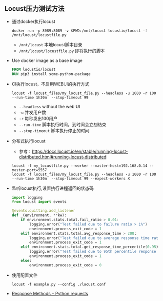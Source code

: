Locust压力测试方法
--------------------------------------------------------------

* 通过docker执行locust

    `docker run -p 8089:8089 -v $PWD:/mnt/locust locustio/locust -f /mnt/locust/locustfile.py`

    + `/mnt/locust` 本地locust脚本目录
    + `/mnt/locust/locustfile.py` 即将执行的脚本

* Use docker image as a base image

    ```dockerfile
    FROM locustio/locust
    RUN pip3 install some-python-package
    ```

* CI执行locust，不启用WEBUI的执行方式

    `locust -f locust_files/my_locust_file.py --headless -u 1000 -r 100  --run-time 1h30m  --stop-timeout 99`
    + `--headless` without the web UI
    + `-u` 并发用户数
    + `-r` 每秒发出100用户
    + `--run-time` 脚本执行时间，到时间会立刻结束
    + `--stop-timeout` 脚本执行停止的时间

* 分布式执行locust
    + 参考：https://docs.locust.io/en/stable/running-locust-distributed.html#running-locust-distributed

    ```
    locust -f my_locustfile.py --worker --master-host=192.168.0.14 --master-port=5557
    locust -f locust_files/my_locust_file.py --headless -u 1000 -r 100  --run-time 1h30m  --stop-timeout 99 --expect-workers X
    ```

* 监听locust执行,设置执行进程返回的状态码

    ```python
    import logging
    from locust import events

    @events.quitting.add_listener
    def _(environment, **kw):
        if environment.stats.total.fail_ratio > 0.01:
            logging.error("Test failed due to failure ratio > 1%")
            environment.process_exit_code = 1
        elif environment.stats.total.avg_response_time > 200:
            logging.error("Test failed due to average response time ratio > 200 ms")
            environment.process_exit_code = 1
        elif environment.stats.total.get_response_time_percentile(0.95) > 800:
            logging.error("Test failed due to 95th percentile response time > 800 ms")
            environment.process_exit_code = 1
        else:
            environment.process_exit_code = 0

    ```

* 使用配置文件

    `locust -f example.py --config ./locust.conf`

* [Response Methods – Python requests](https://www.geeksforgeeks.org/response-methods-python-requests/)
